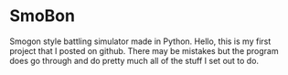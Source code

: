 # SmoBon
Smogon style battling simulator made in Python.
Hello, this is my first project that I posted on github. There may be mistakes but the program does go through and do pretty much all of the stuff I set out to do.
